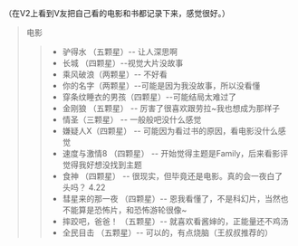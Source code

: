 （在V2上看到V友把自己看的电影和书都记录下来，感觉很好。）

> 电影
>> * 驴得水 （五颗星）-- 让人深思啊
>> * 长城 （四颗星）--视觉大片没故事
>> * 乘风破浪（两颗星）-- 不好看
>> * 你的名字（两颗星）--可能是因为我没故事，所以没看懂
>> * 穿条纹睡衣的男孩（四颗星）--可能结局太难过了
>> * 金刚狼 （五颗星） -- 厉害了很喜欢跟劳拉~我也想成为那样子
>> * 情圣（三颗星） -- 一般般吧没什么感觉
>> * 嫌疑人X（四颗星） -- 可能因为看过书的原因，看电影没什么感觉
>> * 速度与激情8 （四颗星） -- 开始觉得主题是Family，后来看影评觉得我好想没找到主题
>> * 食神 （四颗星） -- 很现实，但毕竟还是电影。真的会一夜白了头吗？ 4.22
>> * 彗星来的那一夜 （四颗星）-- 恩我看懂了，不是科幻片，当然也不能算是恐怖片，和恐怖游轮很像~
>> * 摔跤吧，爸爸！ （五颗星）-- 就喜欢看酱婶的，正能量还不鸡汤
>> * 全民目击  （五颗星）-- 可以的，有点烧脑（王叔叔推荐的）
